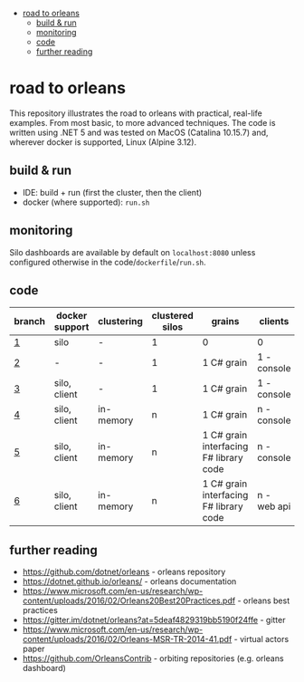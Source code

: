 - [road to orleans](#road-to-orleans)
  - [build & run](#build--run)
  - [monitoring](#monitoring)
  - [code](#code)
  - [further reading](#further-reading)

# road to orleans

This repository illustrates the road to orleans with practical, real-life examples. From most basic, to more advanced techniques. The code is written using .NET 5 and was tested on MacOS (Catalina 10.15.7) and, wherever docker is supported, Linux (Alpine 3.12).

## build & run

* IDE: build + run (first the cluster, then the client)
* docker (where supported): `run.sh`

## monitoring

Silo dashboards are available by default on `localhost:8080` unless configured otherwise in the code/`dockerfile`/`run.sh`.

## code

| branch | docker support | clustering | clustered silos | grains | clients |
| --- | --- | --- | --- | --- | --- |
| [1](../tree/solution1/1/readme.md) | silo | - | 1 | 0 | 0 |
| [2](../tree/solution2/readme.md) | - | - | 1 | 1 C# grain | 1 - console |
| [3](../tree/solution3/readme.md) | silo, client | - | 1 | 1 C# grain | 1 - console |
| [4](../tree/solution4/readme.md) | silo, client | in-memory | n | 1 C# grain | n - console |
| [5](../tree/solution5/readme.md) | silo, client | in-memory | n | 1 C# grain interfacing F# library code | n - console |
| [6](../tree/solution6/readme.md) | silo, client | in-memory | n | 1 C# grain interfacing F# library code | n - web api |

## further reading

* https://github.com/dotnet/orleans - orleans repository
* https://dotnet.github.io/orleans/ - orleans documentation
* https://www.microsoft.com/en-us/research/wp-content/uploads/2016/02/Orleans20Best20Practices.pdf - orleans best practices
* https://gitter.im/dotnet/orleans?at=5deaf4829319bb5190f24ffe - gitter
* https://www.microsoft.com/en-us/research/wp-content/uploads/2016/02/Orleans-MSR-TR-2014-41.pdf - virtual actors paper
* https://github.com/OrleansContrib - orbiting repositories (e.g. orleans dashboard)